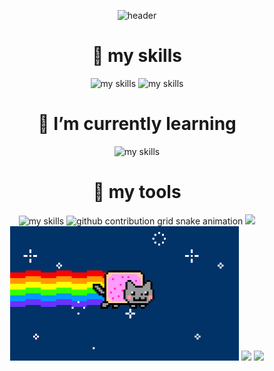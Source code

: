 
<div align="center">

  ![header](https://capsule-render.vercel.app/api?type=waving&color=auto&height=300&section=header&text=jiho_seo&fontSize=70)


  <h1>🌱 my skills</h1>
  <img alt="my skills" src="https://skillicons.dev/icons?theme=light&perline=8&i=py,django,js" /width="300px">
  <img alt="my skills" src="https://skillicons.dev/icons?theme=light&perline=8&i=nodejs,html,css" /width="300px">
  <h1>🌱 I’m currently learning</h1>
  <img alt="my skills" src="https://skillicons.dev/icons?theme=light&perline=8&i=react" /width="300px">
  <h1>🌱 my tools</h1>
  <img alt="my skills" src="https://skillicons.dev/icons?theme=light&perline=8&i=vscode,github,gitlab" /width="400px">


  <picture>
    <source media="(prefers-color-scheme: dark)" srcset="https://raw.githubusercontent.com/NEU-chaldea/NEU-chaldea/output/github-contribution-grid-snake-dark.svg">
    <source media="(prefers-color-scheme: light)" srcset="https://raw.githubusercontent.com/NEU-chaldea/NEU-chaldea/output/github-contribution-grid-snake.svg">
    <img alt="github contribution grid snake animation" src="https://raw.githubusercontent.com/NEU-chaldea/NEU-chaldea/output/github-contribution-grid-snake.svg">
  </picture>
  
  <a href="https://solved.ac/profile/cjsrhd882">
    <img height="215" src="http://mazassumnida.wtf/api/generate_badge?boj=cjsrhd882"/>
  </a>
  <img height="215" src="https://raw.githubusercontent.com/timkayhou/my-pictures/main/gif/Cat-Nyan-Gif.gif"/>
  <img height="162" src="https://github-readme-stats.vercel.app/api?username=NEU-1&show_icons=true&theme=noctis_minimus"/>
  <img height="162" src="https://github-readme-stats.vercel.app/api/top-langs/?username=NEU-1&layout=compact&theme=tokyonight" />
</div>
  
    
<!--   [![solved.ac tier](http://mazassumnida.wtf/api/generate_badge?boj=cjsrhd882)](https://solved.ac/cjsrhd882) -->
